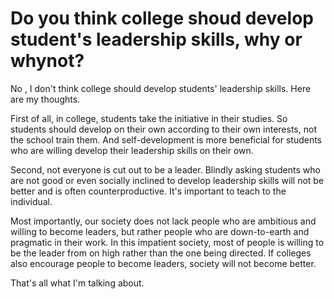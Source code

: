 # Do you think college shoud develop student's leadership skills, why or whynot? 

No , I don't think college should develop students' leadership skills.
Here are my thoughts.

First of all, in college, students take the initiative in their studies. So students should develop on their own according to their own interests, not the school train them. And self-development is more beneficial for students who are willing develop their leadership skills on their own.

Second, not everyone is cut out to be a leader. Blindly asking students who are not good or even socially inclined to develop leadership skills will not be better and is often counterproductive. It's important to teach to the individual.

Most importantly, our society does not lack people who are ambitious and willing to become leaders, but rather people who are down-to-earth and pragmatic in their work. In this impatient society, most of people is willing to be the leader from on high rather than the one being directed. If colleges also encourage people to become leaders, society will not become better.

That's all what I'm talking about. 